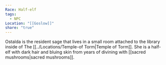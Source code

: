 ```yaml
---
Race: Half-elf
tags:
  - NPC
Location: "[[Goslow]]"
share: "true"
---
```


Ostalda is the resident sage that lives in a small room attached to the library inside of The [[../Locations/Temple-of Torm|Temple of Torm]]. She is a half-elf with dark hair and bluing skin from years of divining with [[sacred mushrooms|sacred mushrooms]].

